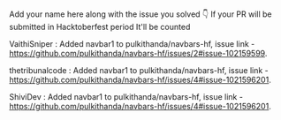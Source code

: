 Add your name here along with the issue you solved 👇 If your PR will be submitted in Hacktoberfest period It'll be counted

VaithiSniper : Added navbar1 to  pulkithanda/navbars-hf, issue link - https://github.com/pulkithanda/navbars-hf/issues/2#issue-102159599.

thetribunalcode : Added navbar1 to  pulkithanda/navbars-hf, issue link - https://github.com/pulkithanda/navbars-hf/issues/4#issue-1021596201.

ShiviDev : Added navbar1 to pulkithanda/navbars-hf, issue link - https://github.com/pulkithanda/navbars-hf/issues/4#issue-1021596201.
